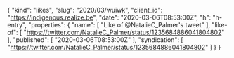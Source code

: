 {
  "kind": "likes",
  "slug": "2020/03/wuiwk",
  "client_id": "https://indigenous.realize.be",
  "date": "2020-03-06T08:53:00Z",
  "h": "h-entry",
  "properties": {
    "name": [
      "Like of @NatalieC_Palmer's tweet"
    ],
    "like-of": [
      "https://twitter.com/NatalieC_Palmer/status/1235684886041804802"
    ],
    "published": [
      "2020-03-06T08:53:00Z"
    ],
    "syndication": [
      "https://twitter.com/NatalieC_Palmer/status/1235684886041804802"
    ]
  }
}
